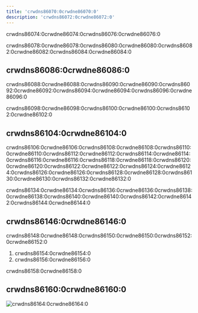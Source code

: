 ```yaml
---
title: 'crwdns86070:0crwdne86070:0'
description: 'crwdns86072:0crwdne86072:0'
---
```


crwdns86074:0crwdne86074:0crwdns86076:0crwdne86076:0

crwdns86078:0crwdne86078:0crwdns86080:0crwdne86080:0crwdns86082:0crwdne86082:0crwdns86084:0crwdne86084:0

## crwdns86086:0crwdne86086:0

crwdns86088:0crwdne86088:0crwdns86090:0crwdne86090:0crwdns86092:0crwdne86092:0crwdns86094:0crwdne86094:0crwdns86096:0crwdne86096:0

crwdns86098:0crwdne86098:0crwdns86100:0crwdne86100:0crwdns86102:0crwdne86102:0

## crwdns86104:0crwdne86104:0

crwdns86106:0crwdne86106:0crwdns86108:0crwdne86108:0crwdns86110:0crwdne86110:0crwdns86112:0crwdne86112:0crwdns86114:0crwdne86114:0crwdns86116:0crwdne86116:0crwdns86118:0crwdne86118:0crwdns86120:0crwdne86120:0crwdns86122:0crwdne86122:0crwdns86124:0crwdne86124:0crwdns86126:0crwdne86126:0crwdns86128:0crwdne86128:0crwdns86130:0crwdne86130:0crwdns86132:0crwdne86132:0

crwdns86134:0crwdne86134:0crwdns86136:0crwdne86136:0crwdns86138:0crwdne86138:0crwdns86140:0crwdne86140:0crwdns86142:0crwdne86142:0crwdns86144:0crwdne86144:0

## crwdns86146:0crwdne86146:0

crwdns86148:0crwdne86148:0crwdns86150:0crwdne86150:0crwdns86152:0crwdne86152:0

1. crwdns86154:0crwdne86154:0
2. crwdns86156:0crwdne86156:0

crwdns86158:0crwdne86158:0

## crwdns86160:0crwdne86160:0

![crwdns86164:0crwdne86164:0](crwdns86162:0crwdne86162:0)
